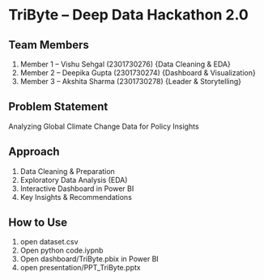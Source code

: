 # TriByte – Deep Data Hackathon 2.0 

## Team Members
1. Member 1 – Vishu Sehgal (2301730276) {Data Cleaning & EDA}
2. Member 2 – Deepika Gupta (2301730274) {Dashboard & Visualization}
3. Member 3 – Akshita Sharma (2301730278) {Leader & Storytelling}

## Problem Statement
Analyzing Global Climate Change Data for Policy Insights

## Approach
1. Data Cleaning & Preparation
2. Exploratory Data Analysis (EDA)
3. Interactive Dashboard in Power BI
4. Key Insights & Recommendations

## How to Use
1. open dataset.csv
2. Open python code.iypnb
3. Open dashboard/TriByte.pbix in Power BI
4. open presentation/PPT_TriByte.pptx
